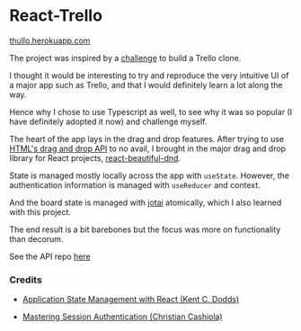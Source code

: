 # React-Trello

[thullo.herokuapp.com](https://thullo.herokuapp.com)

The project was inspired by a [challenge](https://devchallenges.io/challenges/wP0LbGgEeKhpFHUpPpDh) to build a Trello clone.

I thought it would be interesting to try and reproduce the very intuitive UI of a major app such as Trello, and that I would definitely learn a lot along the way.

Hence why I chose to use Typescript as well, to see why it was so popular (I have definitely adopted it now) and challenge myself.

The heart of the app lays in the drag and drop features. After trying to use [HTML's drag and drop API](https://developer.mozilla.org/en-US/docs/Web/API/HTML_Drag_and_Drop_API) to no avail, I brought in the major drag and drop library for React projects, [react-beautiful-dnd](https://github.com/atlassian/react-beautiful-dnd).

State is managed mostly locally across the app with `useState`. However, the authentication information is managed with `useReducer` and context.

And the board state is managed with [jotai](https://github.com/pmndrs/jotai) atomically, which I also learned with this project.

The end result is a bit barebones but the focus was more on functionality than decorum.

See the API repo [here](https://github.com/svensoldin/Thullo-Server)

### Credits

- [Application State Management with React (Kent C. Dodds)](https://kentcdodds.com/blog/application-state-management-with-react)

- [Mastering Session Authentication (Christian Cashiola)](https://itnext.io/mastering-session-authentication-aa29096f6e22)

